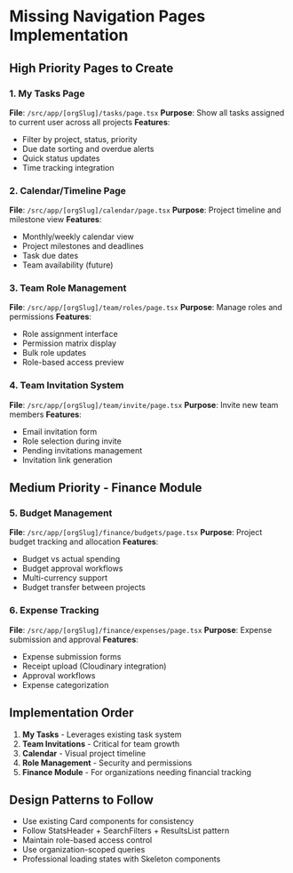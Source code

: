 # Missing Navigation Pages Implementation

## High Priority Pages to Create

### 1. My Tasks Page
**File**: `/src/app/[orgSlug]/tasks/page.tsx`
**Purpose**: Show all tasks assigned to current user across all projects
**Features**:
- Filter by project, status, priority
- Due date sorting and overdue alerts
- Quick status updates
- Time tracking integration

### 2. Calendar/Timeline Page  
**File**: `/src/app/[orgSlug]/calendar/page.tsx`
**Purpose**: Project timeline and milestone view
**Features**:
- Monthly/weekly calendar view
- Project milestones and deadlines
- Task due dates
- Team availability (future)

### 3. Team Role Management
**File**: `/src/app/[orgSlug]/team/roles/page.tsx` 
**Purpose**: Manage roles and permissions
**Features**:
- Role assignment interface
- Permission matrix display
- Bulk role updates
- Role-based access preview

### 4. Team Invitation System
**File**: `/src/app/[orgSlug]/team/invite/page.tsx`
**Purpose**: Invite new team members
**Features**:
- Email invitation form
- Role selection during invite
- Pending invitations management
- Invitation link generation

## Medium Priority - Finance Module

### 5. Budget Management
**File**: `/src/app/[orgSlug]/finance/budgets/page.tsx`
**Purpose**: Project budget tracking and allocation
**Features**:
- Budget vs actual spending
- Budget approval workflows
- Multi-currency support
- Budget transfer between projects

### 6. Expense Tracking
**File**: `/src/app/[orgSlug]/finance/expenses/page.tsx`
**Purpose**: Expense submission and approval
**Features**:
- Expense submission forms
- Receipt upload (Cloudinary integration)
- Approval workflows
- Expense categorization

## Implementation Order
1. **My Tasks** - Leverages existing task system
2. **Team Invitations** - Critical for team growth
3. **Calendar** - Visual project timeline
4. **Role Management** - Security and permissions
5. **Finance Module** - For organizations needing financial tracking

## Design Patterns to Follow
- Use existing Card components for consistency
- Follow StatsHeader + SearchFilters + ResultsList pattern
- Maintain role-based access control
- Use organization-scoped queries
- Professional loading states with Skeleton components
